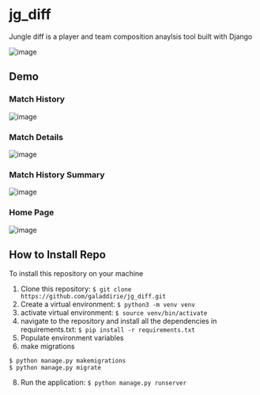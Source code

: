 # jg_diff

Jungle diff is a player and team composition anaylsis tool built with Django

![image](https://user-images.githubusercontent.com/70884733/152388727-49062af8-e2a1-4260-b858-bfb97c144dcd.png)

## Demo
### Match History 
![image](https://user-images.githubusercontent.com/70884733/152389354-0788bc80-3da3-456f-a1eb-2da2eb6d7d69.png)

### Match Details
![image](https://user-images.githubusercontent.com/70884733/152389133-cc7b9135-d515-4baa-a1fd-bd9a90bfc16d.png)

### Match History Summary 
![image](https://user-images.githubusercontent.com/70884733/152389538-f83fc998-c97c-414d-92d3-2f53e0ed2677.png)

### Home Page
![image](https://user-images.githubusercontent.com/70884733/152389680-1503a72a-db52-41e0-9cfd-fdaee0a1b463.png)


## How to Install Repo

To install this repository on your machine
1. Clone this repository: `$ git clone https://github.com/galaddirie/jg_diff.git` 
2. Create a virtual environment: `$ python3 -m venv venv`
3. activate virtual environment: `$ source venv/bin/activate`
4. navigate to the repository and install all the dependencies in requirements.txt: `$ pip install -r requirements.txt`
6. Populate environment variables
7. make migrations 
  ```
  $ python manage.py makemigrations 
  $ python manage.py migrate
  ```
8. Run the application: `$ python manage.py runserver`
